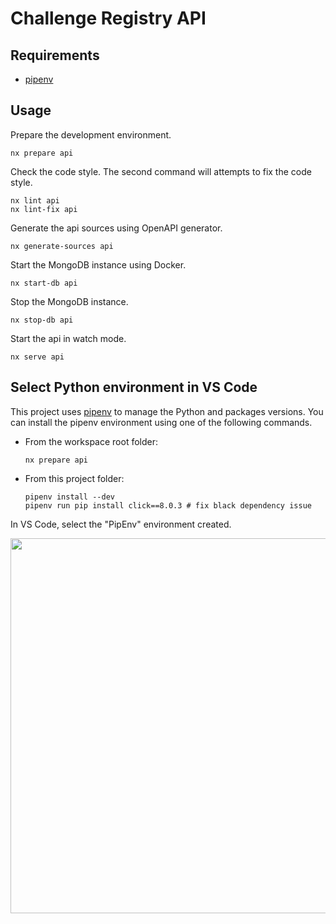 # Challenge Registry API

## Requirements

- [pipenv]

## Usage

Prepare the development environment.

    nx prepare api

Check the code style. The second command will attempts to fix the code style.

    nx lint api
    nx lint-fix api

Generate the api sources using OpenAPI generator.

    nx generate-sources api

Start the MongoDB instance using Docker.

    nx start-db api

Stop the MongoDB instance.

    nx stop-db api

Start the api in watch mode.

    nx serve api

## Select Python environment in VS Code

This project uses [pipenv] to manage the Python and packages versions. You can
install the pipenv environment using one of the following commands.

- From the workspace root folder:

    ```console
    nx prepare api
    ```

- From this project folder:

    ```console
    pipenv install --dev
    pipenv run pip install click==8.0.3 # fix black dependency issue
    ```

In VS Code, select the "PipEnv" environment created.

<div style='float: center'>
  <img style='width: 600px' src="docs/images/vscode-select-pipenv.png"></img>
</div>

<!-- Links -->

[pipenv]: https://pipenv.pypa.io/en/latest/
